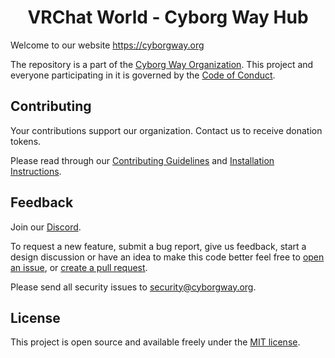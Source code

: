 <h1 align="center">VRChat World - Cyborg Way Hub</h1>

Welcome to our website https://cyborgway.org

The repository is a part of the [Cyborg Way Organization](https://github.com/cyborgway-org). This project and everyone participating in it is governed by the [Code of Conduct](CODE_OF_CONDUCT.md).

## Contributing

Your contributions support our organization. Contact us to receive donation tokens.

Please read through our [Contributing Guidelines](CONTRIBUTING.md) and [Installation Instructions](INSTALL.md).

## Feedback

Join our [Discord](https://discord.gg/FnNtAnJJbN).

To request a new feature, submit a bug report, give us feedback, start a design discussion or have an idea to make this code better feel free to [open an issue](https://github.com/cyborgway-org/vrchat-world-cyborgway-hub/issues), or [create a pull request](https://github.com/cyborgway-org/vrchat-world-cyborgway-hub/pulls).

Please send all security issues to [security@cyborgway.org](mailto:security@cyborgway.org).

## License

This project is open source and available freely under the [MIT license](LICENSE.md).
